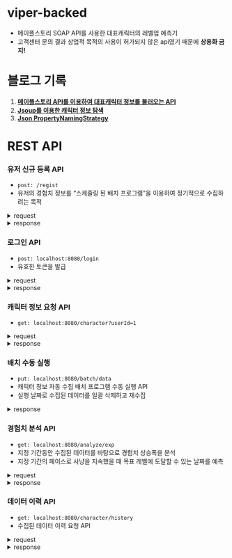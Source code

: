 # viper-backed

- 메이플스토리 SOAP API를 사용한 대표캐릭터의 레벨업 예측기
- 고객센터 문의 결과 상업적 목적의 사용이 허가되지 않은 api였기 때문에 **상용화 금지!**

# 블로그 기록

1. **[메이플스토리 API를 이용하여 대표캐릭터 정보를 불러오는 API](https://ondol-diary.tistory.com/3)**
2. **[Jsoup를 이용한 캐릭터 정보 탐색](https://ondol-diary.tistory.com/4)**
3. **[Json PropertyNamingStrategy](https://ondol-diary.tistory.com/5)**

# REST API

### 유저 신규 등록 API
- `post: /regist`
- 유저의 경험치 정보를 “스케줄링 된 배치 프로그램”을 이용하여 정기적으로 수집하려는 목적

<details>
<summary>request</summary>
<div markdown="1">

```json
{
    "accountId": "넥슨 홈페이지에서 알 수 있는 계정 ID", // 확인 방법은 블로그 기록 참고
    "email": "dol@gmail.com", // 이메일 ID 
    "password": "qwer", // 비밀번호
    "confirmPassword": "qwer", // 비밀번호 확인
    "terms": true // 정보 수집 동의
}
```

</div>
</details>

<details>
<summary>response</summary>
<div markdown="1">

```json
{
    "jwt_token": "eyJhbGciOiJIUzI1NiJ9.eyJzdWIiOiJkb2xAZ21haWwuY29tIiwicm9sZXMiOlsiUk9MRV9VU0VSIl0sImlhdCI6MTY5NDg2NzM4NSwiZXhwIjoxNjk0ODY5MTg1fQ.D1Qj12Vqc1jeOoXb2YJ5A8sjd_AHzqCBQREg2NOtRw8"
}
```

</div>

</details>


### 로그인 API
- `post: localhost:8080/login`
- 유효한 토큰을 발급
<details>
<summary>request</summary>
<div markdown="1">

```json
{
    "email": "dol@gmail.com", // 이메일 ID
    "password": "qwer" // 비밀번호
}
```

</div>
</details>

<details>
<summary>response</summary>
<div markdown="1">

```json
{
    "jwt_token": "eyJhbGciOiJIUzI1NiJ9.eyJzdWIiOiJkb2xAZ21haWwuY29tIiwicm9sZXMiOlsiUk9MRV9VU0VSIl0sImlhdCI6MTY5NDg2NzM4NSwiZXhwIjoxNjk0ODY5MTg1fQ.D1Qj12Vqc1jeOoXb2YJ5A8sjd_AHzqCBQREg2NOtRw8"
}
```

</div>
</details>

### 캐릭터 정보 요청 API 
- `get: localhost:8080/character?userId=1`

<details>
<summary>request</summary>

<div markdown="1">

- parameter: userId (DB 등록된 유저의 pk)

</div>

</details>

<details>
<summary>response</summary>
<div markdown="1">

```json
{
    "avatar_img_url": "http://avatar.maplestory.nexon.com/Character/BMEALBGIOAHHIICCMOLCFNFKFLBLFMKPNGPBLMCKIGGHEFMKJOJOBHCFBCJNAAIELNHCBHBMFLBGONPBNDBIOEPKGPCABLDLCODBOLBGPHKAPPFCKNGBMBIPCEAFNIEKDKIBOGNIPAALJBBAJHBDELMNHAINLFLLOINKFILNENLPKCBILDIOHFJEMNAOBNFHKMEPPEHKPAMDMJAJPACFPMGGMCBFFLELJLGPDJNMHOFHPFGCBLDCIOECPFICDDKM.png",
	// 아바타 이미지 cdn link
    "world_name": "리부트", // 월드
    "character_name": "뽀돌", // 캐릭터 닉네임
    "lev": 278, // 캐릭터 레벨
    "exp": 3791080069971, // 캐릭터 보유 경험치
    "job": "해적", // 캐릭터 직업군
    "job_detail": "바이퍼", // 캐릭터 세부 직업
    "pop": 56, // 캐릭터 인기도
    "total_rank": 14006, // 캐릭터 전체 월드 랭킹
    "world_rank": 10324 // 캐릭터 월드 랭킹
}
```

</div>

</details>

### 배치 수동 실행
- `put: localhost:8080/batch/data`
- 캐릭터 정보 자동 수집 배치 프로그램 수동 실행 API
- 실행 날짜로 수집된 데이터를 일괄 삭제하고 재수집

<details>
<summary>response</summary>
<div markdown="1">

```
ok
```

</div>
</details>

### 경험치 분석 API
- `get: localhost:8080/analyze/exp`
- 지정 기간동안 수집된 데이터를 바탕으로 경험치 상승폭을 분석
- 지정 기간의 페이스로 사냥을 지속했을 때 목표 레벨에 도달할 수 있는 날짜를 예측

<details>
<summary>request</summary>
<div markdown="1">

```json
{
    "userId": 1, // DB 등록된 유저의 pk
    "startDate": "2023-09-15", // 페이스 분석 시작 일자
    "endDate": "2023-09-16", // 페이스 분석 마지막 일자
    "targetLev": 280 // 달성하고자 하는 레벨
}

```

</div>
</details>

<details>
<summary>response</summary>
<div markdown="1">

> error 응답

- 수집된 데이터로 페이스(상승폭)를 분석할 수 없는 경우

```json
{
    "error": true,
    "message": "경험치 데이터가 쌓이지 않아 계산이 불가합니다."
}

```

> 정상 응답

```json
{
    "total_duration": 1, // 페이스 분석에 사용된 기간의 길이
    "avg_exp": 14080000000, // 평균 경험치 상승치
    "avg_exp_percent": 0, // 평균 경험치 상승치(%)
    "target_lev": 280, // 목표 레벨
    "remain_exp_for_target_lev": 33869708042158, // 목표 레벨까지 남은 경험치
    "remain_days_for_target_lev": 2406, // 목표 레벨까지 남은 기간의 길이
    "exp_percent_for_target_lev": 79.42785723000222, // 목표 레벨까지 남은 경험치(%)
    "completion_date": "2030-04-18" // 달성 일자 (예측값)
}
```
```json
{
    "total_duration": 1,
    "avg_exp": 14080000000,
    "avg_exp_percent": 0,
    "target_lev": 290,
    "remain_exp_for_target_lev": 996979461309219,
    "remain_days_for_target_lev": 70808,
    "exp_percent_for_target_lev": 11.59558144026126,
    "completion_date": "2217-07-29"
}
```
```json
{
    "total_duration": 1,
    "avg_exp": 14080000000,
    "avg_exp_percent": 0,
    "target_lev": 300,
    "remain_exp_for_target_lev": 9970006377507102,
    "remain_days_for_target_lev": 708097,
    "exp_percent_for_target_lev": 1.2946430879619548,
    "completion_date": "3962-05-31"
}
```

</div>
</details>

### 데이터 이력 API
- `get: localhost:8080/character/history`
- 수집된 데이터 이력 요청 API

<details>
<summary>request</summary>
<div markdown="1">

```json
{
    "userId": 1 // DB 등록된 유저의 pk
}
```

</div>
</details>

<details>
<summary>response</summary>
<div markdown="1">

```json
{
    "expHistory": [
        {
            "lev": 278,
            "exp": 3804080069971,
            "target_lev": 300,
            "exp_percent_for_next_lev": 21.204578958618477,
            "exp_percent_for_target_lev": 1.2946430879619548,
            "date": "2023-09-16"
        }
    ],
    "worldRankHistory": [
        {
            "rank": 10324,
            "date": "2023-09-16"
        }
    ],
    "totalRankHistory": [
        {
            "rank": 14006,
            "date": "2023-09-16"
        }
    ],
    "popHistory": [
        {
            "pop": 56,
            "date": "2023-09-16"
        }
    ]
}
```

</div>
</details>
